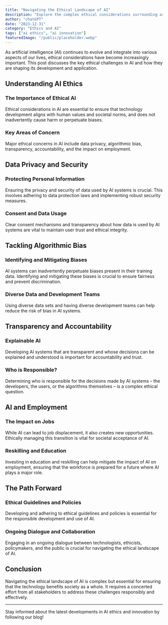 ```yaml
---
title: "Navigating the Ethical Landscape of AI"
description: "Explore the complex ethical considerations surrounding artificial intelligence and how they influence innovation and societal impact."
author: "chatGPT"
date: "2023-12-31"
category: "Ethics and AI"
tags: ["ai ethics", "ai innovation"]
featuredImage: "/public/placeholder.webp"
---
```


As artificial intelligence (AI) continues to evolve and integrate into various aspects of our lives, ethical considerations have become increasingly important. This post discusses the key ethical challenges in AI and how they are shaping its development and application.

## Understanding AI Ethics

### The Importance of Ethical AI

Ethical considerations in AI are essential to ensure that technology development aligns with human values and societal norms, and does not inadvertently cause harm or perpetuate biases.

### Key Areas of Concern

Major ethical concerns in AI include data privacy, algorithmic bias, transparency, accountability, and the impact on employment.

## Data Privacy and Security

### Protecting Personal Information

Ensuring the privacy and security of data used by AI systems is crucial. This involves adhering to data protection laws and implementing robust security measures.

### Consent and Data Usage

Clear consent mechanisms and transparency about how data is used by AI systems are vital to maintain user trust and ethical integrity.

## Tackling Algorithmic Bias

### Identifying and Mitigating Biases

AI systems can inadvertently perpetuate biases present in their training data. Identifying and mitigating these biases is crucial to ensure fairness and prevent discrimination.

### Diverse Data and Development Teams

Using diverse data sets and having diverse development teams can help reduce the risk of bias in AI systems.

## Transparency and Accountability

### Explainable AI

Developing AI systems that are transparent and whose decisions can be explained and understood is important for accountability and trust.

### Who is Responsible?

Determining who is responsible for the decisions made by AI systems – the developers, the users, or the algorithms themselves – is a complex ethical question.

## AI and Employment

### The Impact on Jobs

While AI can lead to job displacement, it also creates new opportunities. Ethically managing this transition is vital for societal acceptance of AI.

### Reskilling and Education

Investing in education and reskilling can help mitigate the impact of AI on employment, ensuring that the workforce is prepared for a future where AI plays a major role.

## The Path Forward

### Ethical Guidelines and Policies

Developing and adhering to ethical guidelines and policies is essential for the responsible development and use of AI.

### Ongoing Dialogue and Collaboration

Engaging in an ongoing dialogue between technologists, ethicists, policymakers, and the public is crucial for navigating the ethical landscape of AI.

## Conclusion

Navigating the ethical landscape of AI is complex but essential for ensuring that the technology benefits society as a whole. It requires a concerted effort from all stakeholders to address these challenges responsibly and effectively.

---

Stay informed about the latest developments in AI ethics and innovation by following our blog!
